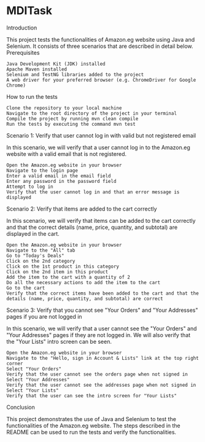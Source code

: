 # MDITask
Introduction

This project tests the functionalities of Amazon.eg website using Java and Selenium. It consists of three scenarios that are described in detail below.
Prerequisites

    Java Development Kit (JDK) installed
    Apache Maven installed
    Selenium and TestNG libraries added to the project
    A web driver for your preferred browser (e.g. ChromeDriver for Google Chrome)

How to run the tests

    Clone the repository to your local machine
    Navigate to the root directory of the project in your terminal
    Compile the project by running mvn clean compile
    Run the tests by executing the command mvn test

Scenario 1: Verify that user cannot log in with valid but not registered email

In this scenario, we will verify that a user cannot log in to the Amazon.eg website with a valid email that is not registered.

    Open the Amazon.eg website in your browser
    Navigate to the login page
    Enter a valid email in the email field
    Enter any password in the password field
    Attempt to log in
    Verify that the user cannot log in and that an error message is displayed

Scenario 2: Verify that items are added to the cart correctly

In this scenario, we will verify that items can be added to the cart correctly and that the correct details (name, price, quantity, and subtotal) are displayed in the cart.

    Open the Amazon.eg website in your browser
    Navigate to the "All" tab
    Go to "Today's Deals"
    Click on the 2nd category
    Click on the 1st product in this category
    Click on the 2nd item in this product
    Add the item to the cart with a quantity of 2
    Do all the necessary actions to add the item to the cart
    Go to the cart
    Verify that the correct items have been added to the cart and that the details (name, price, quantity, and subtotal) are correct

Scenario 3: Verify that you cannot see "Your Orders" and "Your Addresses" pages if you are not logged in

In this scenario, we will verify that a user cannot see the "Your Orders" and "Your Addresses" pages if they are not logged in. We will also verify that the "Your Lists" intro screen can be seen.

    Open the Amazon.eg website in your browser
    Navigate to the "Hello, sign in Account & Lists" link at the top right corner
    Select "Your Orders"
    Verify that the user cannot see the orders page when not signed in
    Select "Your Addresses"
    Verify that the user cannot see the addresses page when not signed in
    Select "Your Lists"
    Verify that the user can see the intro screen for "Your Lists"

Conclusion

This project demonstrates the use of Java and Selenium to test the functionalities of the Amazon.eg website. The steps described in the README can be used to run the tests and verify the functionalities.
